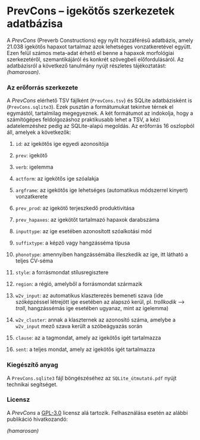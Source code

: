 # PrevCons – igekötős szerkezetek adatbázisa

A _PrevCons_ (Preverb Constructions) egy nyílt hozzáférésű adatbázis, amely 21.038 igekötős hapaxot tartalmaz azok lehetséges vonzatkeretével együtt. Ezen felül számos meta-adat érhető el benne a hapaxok morfológiai szerkezetéről, szemantikájáról és konkrét szövegbeli előfordulásáról. Az adatbázisról a következő tanulmány nyújt részletes tájékoztatást: _(hamarosan)_.

### Az erőforrás szerkezete

A _PrevCons_ elérhető TSV fájlként (`PrevCons.tsv`) és SQLite adatbázisként is (`PrevCons.sqlite3`). Ezek pusztán a formátumukat tekintve térnek el egymástól, tartalmilag megegyeznek. A két formátumot az indokolja, hogy a számítógépes feldolgozáshoz praktikusabb lehet a TSV, a kézi adatelemzéshez pedig az SQLite-alapú megoldás. Az erőforrás 16 oszlopból áll, amelyek a következők:

1. `id`: az igekötős ige egyedi azonosítója

2. `prev`: igekötő

3. `verb`: igelemma

4. `actform`: az igekötős ige szóalakja

5. `argframe`: az igekötős ige lehetséges (automatikus módszerrel kinyert) vonzatkerete

6. `prev_prod`: az igekötő terjeszkedő produktivitása

7. `prev_hapaxes`: az igekötőt tartalmazó hapaxok darabszáma

8. `inputtype`: az ige esetében azonosított szóalkotási mód

9. `suffixtype`: a képző vagy hangzásséma típusa

10. `phonotype`: amennyiben hangzássémába illeszkedik az ige, itt látható a teljes CV-séma

11. `style`: a forrásmondat stílusregisztere

12. `region`: a régió, amelyből a forrásmondat származik

13. `w2v_input`: az automatikus klaszterezés bemeneti szava (ide szóképzéssel létrejött ige esetében az alapszó kerül, pl. _trollkodik_ ⟶ _troll_,  hangzássémás ige esetében ugyanaz, mint az igelemma)

14.	`w2v_cluster`: annak a klaszternek az azonosító száma, amelybe a `w2v_input` mező szava került a szóbeágyazás során

15.	`clause`: az a tagmondat, amely az igekötős igét tartalmazza

16.	`sent`: a teljes mondat, amely az igekötős igét tartalmazza

### Kiegészítő anyag

A `PrevCons.sqlite3` fájl böngészéséhez az `SQLite_útmutató.pdf` nyújt technikai segítséget.

### Licensz

A _PrevCons_ a [GPL-3.0](https://github.com/kagnes/prevcons/blob/master/LICENSE) licensz alá tartozik. Felhasználása esetén az alábbi publikáció hivatkozandó:

_(hamarosan)_
